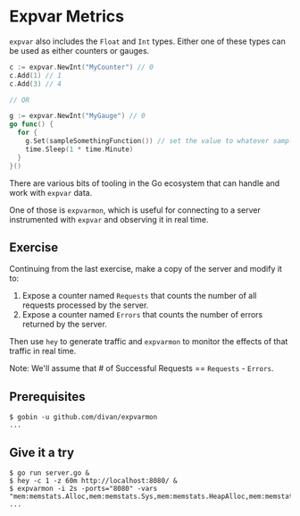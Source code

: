 # Expvar Metrics

`expvar` also includes the `Float` and `Int` types. Either one of these types can be used as either counters or gauges.

```go
c := expvar.NewInt("MyCounter") // 0
c.Add(1) // 1
c.Add(3) // 4

// OR

g := expvar.NewInt("MyGauge") // 0
go func() {
  for {
    g.Set(sampleSomethingFunction()) // set the value to whatever sampleSomethingFunc() returns
    time.Sleep(1 * time.Minute)
  }
}()
```

There are various bits of tooling in the Go ecosystem that can handle and work with `expvar` data.

One of those is `expvarmon`, which is useful for connecting to a server instrumented with `expvar` and observing it in real time.

## Exercise

Continuing from the last exercise, make a copy of the server and modify it to:

1. Expose a counter named `Requests` that counts the number of all requests processed by the server.
1. Expose a counter named `Errors` that counts the number of errors returned by the server.

Then use `hey` to generate traffic and `expvarmon` to monitor the effects of that traffic in real time.

Note: We'll assume that # of Successful Requests == `Requests` - `Errors`.

## Prerequisites

```console
$ gobin -u github.com/divan/expvarmon
...
```

## Give it a try

```console
$ go run server.go &
$ hey -c 1 -z 60m http://localhost:8080/ &
$ expvarmon -i 2s -ports="8080" -vars "mem:memstats.Alloc,mem:memstats.Sys,mem:memstats.HeapAlloc,mem:memstats.HeapInuse,duration:memstats.PauseNs,duration:memstats.PauseTotalNs,Requests,Errors,Port"
...
```
